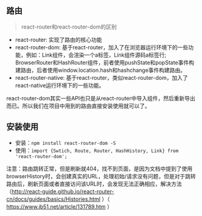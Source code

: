 ## 路由
> react-router和react-router-dom的区别

* react-router: 实现了路由的核心功能
* react-router-dom: 基于react-router，加入了在浏览器运行环境下的一些功能，例如：Link组件，会渲染一个a标签，Link组件源码a标签行; BrowserRouter和HashRouter组件，前者使用pushState和popState事件构建路由，后者使用window.location.hash和hashchange事件构建路由。
* react-router-native: 基于react-router，类似react-router-dom，加入了react-native运行环境下的一些功能。

react-router-dom其实一些API也只是从react-router中导入组件，然后重新导出而已。所以我们在项目中用到的路由直接安装使用就可以了。
## 安装使用
* 安装：`npm install react-router-dom -S`
* 使用：`import {Swtich, Route, Router, HashHistory, Link} from 'react-router-dom';`

注意：路由跳转正常，但是刷新就404，找不到页面，是因为文档中提到了使用browserHistory时，会创建真实的URL，处理初始/请求没有问题，但是对于跳转路由后，刷新页面或者直接访问该URL时，会发现无法正确相应，解决方法（http://react-guide.github.io/react-router-cn/docs/guides/basics/Histories.html ）（ https://www.jb51.net/article/131789.htm ）